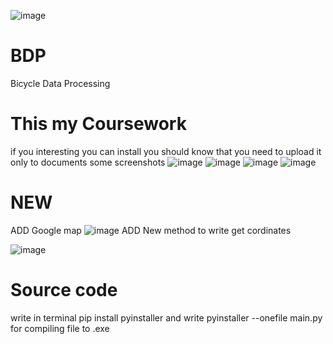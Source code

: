 ![image](https://github.com/Rostyk-D/BDP/assets/115212316/c625c712-97b1-409d-baa0-55fcccab90a0)
# BDP
Bicycle Data Processing

# This my Coursework
if you interesting you can install
you should know that you need to upload it only to documents
some screenshots
![image](https://github.com/Rostyk-D/BDP/assets/115212316/85ec0777-2b87-46c0-b6f4-1f618d838201)
![image](https://github.com/Rostyk-D/BDP/assets/115212316/ca664923-06aa-4678-806d-8dfe8963e356)
![image](https://github.com/Rostyk-D/BDP/assets/115212316/fead4d6e-6f09-4ecb-82da-92ce18dcc64b)
![image](https://github.com/Rostyk-D/BDP/assets/115212316/9bdd55cd-5fbf-4a45-abed-02c673d715d8)
# NEW
ADD Google map
![image](https://github.com/Rostyk-D/BDP/assets/115212316/27dd3677-9dde-4097-a355-93232df1d80b)
ADD New method to write get cordinates

![image](https://github.com/Rostyk-D/BDP/assets/115212316/06e2948e-fdd0-4663-9e94-d535f0952fd2)
# Source code 
write in terminal pip install pyinstaller
and write pyinstaller --onefile main.py for compiling file to .exe
